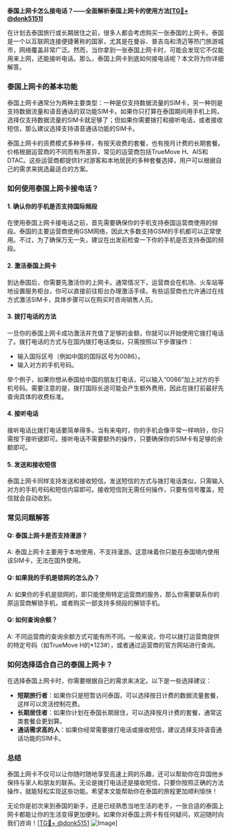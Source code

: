 **泰国上网卡怎么接电话？——全面解析泰国上网卡的使用方法[[TG💪+ @donk5151](https://t.me/s/donk5151)]**

在计划去泰国旅行或长期居住之前，很多人都会考虑购买一张泰国的上网卡。泰国是一个以互联网连接便捷著称的国家，尤其是在曼谷、普吉岛和清迈等热门旅游城市，网络覆盖非常广泛。然而，当你拿到一张泰国上网卡时，可能会发现它不仅能用来上网，还能接听电话。那么，泰国上网卡到底如何接电话呢？本文将为你详细解答。

### 泰国上网卡的基本功能

泰国上网卡通常分为两种主要类型：一种是仅支持数据流量的SIM卡，另一种则是支持数据流量和语音通话的双功能SIM卡。如果你只打算在泰国期间用手机上网，选择仅支持数据流量的SIM卡就足够了；但如果你需要拨打和接听电话，或者接收短信，那么建议选择支持语音通话功能的SIM卡。

泰国上网卡的资费模式多种多样，有按天收费的套餐，也有按月计费的长期套餐。价格根据运营商的不同而有所差异，常见的运营商包括TrueMove H、AIS和DTAC。这些运营商都提供针对游客和本地居民的多种套餐选择，用户可以根据自己的需求来挑选最适合的方案。

### 如何使用泰国上网卡接电话？

#### 1. **确认你的手机是否支持国际频段**
在使用泰国上网卡接电话之前，首先需要确保你的手机支持泰国运营商使用的频段。泰国的主要运营商使用GSM网络，因此大多数支持GSM的手机都可以正常使用。不过，为了确保万无一失，建议在出发前检查一下你的手机是否支持泰国的频段。

#### 2. **激活泰国上网卡**
到达泰国后，你需要先激活你的上网卡。通常情况下，运营商会在机场、火车站等地设置服务柜台，你可以直接前往柜台办理激活手续。有些运营商也允许通过在线方式激活SIM卡，具体步骤可以在购买时咨询销售人员。

#### 3. **拨打电话的方法**
一旦你的泰国上网卡成功激活并充值了足够的金额，你就可以开始使用它拨打电话了。拨打电话的方式与在国内拨打电话类似，只需按照以下步骤操作：

- 输入国际区号（例如中国的国际区号为0086）。
- 输入对方的手机号码。

举个例子，如果你想从泰国给中国的朋友打电话，可以输入“0086”加上对方的手机号码。需要注意的是，拨打国际长途可能会产生额外费用，因此在拨打前最好先查询具体的收费标准。

#### 4. **接听电话**
接听电话比拨打电话要简单得多。当有来电时，你的手机会像平常一样响铃，你只需按下接听键即可。接听电话不需要额外的操作，只要确保你的SIM卡有足够的余额即可。

#### 5. **发送和接收短信**
泰国上网卡同样支持发送和接收短信。发送短信的方式与拨打电话类似，只需输入对方的手机号码和短信内容即可。接收短信则无需任何操作，只要有信号覆盖，短信就会自动收到。

### 常见问题解答

#### Q: 泰国上网卡是否支持漫游？
A: 泰国上网卡主要用于本地使用，不支持漫游。这意味着你只能在泰国境内使用该SIM卡，无法在国外使用。

#### Q: 如果我的手机是锁网的怎么办？
A: 如果你的手机是锁网的，即只能使用特定运营商的服务，那么你需要联系你的原运营商解锁手机，或者购买一部支持多频段的解锁手机。

#### Q: 如何查询余额？
A: 不同运营商的查询余额方式可能有所不同。一般来说，你可以拨打运营商提供的特定号码（如TrueMove H的*123#），或者通过运营商的官方网站进行查询。

### 如何选择适合自己的泰国上网卡？

在选择泰国上网卡时，你需要根据自己的需求来决定。以下是一些选择建议：

- **短期旅行者**：如果你只是短暂访问泰国，可以选择按日计费的数据流量套餐，这样可以灵活控制花费。
- **长期居住者**：如果你计划在泰国长期居住，可以选择按月计费的套餐，通常这类套餐会更划算。
- **通话需求高的人**：如果你经常需要拨打电话或接收短信，建议选择支持语音通话功能的SIM卡。

### 总结

泰国上网卡不仅可以让你随时随地享受高速上网的乐趣，还可以帮助你在异国他乡保持与家人和朋友的联系。无论是拨打电话还是接收短信，只要你按照正确的方法操作，就能轻松实现这些功能。希望本文能帮助你在泰国的旅程更加顺利愉快！

无论你是初次来到泰国的新手，还是已经熟悉当地生活的老手，一张合适的泰国上网卡都能让你的生活变得更加便利。如果你对泰国上网卡有任何疑问，欢迎随时向我们咨询！[[TG💪+ @donk5151](https://t.me/s/donk5151) ![Image](https://i.postimg.cc/rwNCRYN7/Snipaste-2025-04-30-17-27-05.png)]